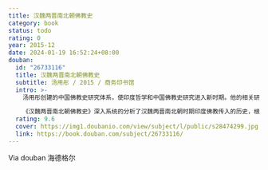 ```yaml
---
title: 汉魏两晋南北朝佛教史
category: book
status: todo
rating: 0
year: 2015-12
date: 2024-01-19 16:52:24+08:00
douban:
  id: "26733116"
  title: 汉魏两晋南北朝佛教史
  subtitle: 汤用彤 / 2015 / 商务印书馆
  intro: >-
    汤用彤创建的中国佛教史研究体系，使印度哲学和中国佛教史研究进入新时期。他的相关研究凸显了佛教史在历史学科中的价值和地位，也为中国哲学史、思想史和文化史研究开辟出新途径。他通过研究佛教中国化进程，总结出文化移植发展的普遍规律，不但为中国史学研究增添了瑰宝，而且丰富了世界历史研究和宗教学的宝库。他创立的研究范式对世界范围的佛教史界影响深广。凡是欲对中国佛教进行研究的学者，都不得不去研读他的著述。可以说，汤著是中国佛教研究史上不可超越的一座里程碑。

    《汉魏两晋南北朝佛教史》深入系统的分析了汉魏两晋南北朝时期印度佛教传入的历史，根据大量史料、经过认真翔实的考证，总结出佛教思想传入中国的思想演变。该书特别注意阐述外来印度佛教文化与本土文化在中国从依附于中土文化，而由于文化之不同而发生矛盾和融合，逐渐为中国文化所吸收，以至于成为中国文化的组成部分的历史过程。
  rating: 9.6
  cover: https://img1.doubanio.com/view/subject/l/public/s28474299.jpg
  link: https://book.douban.com/subject/26733116/
---
```


Via douban 海德格尔
